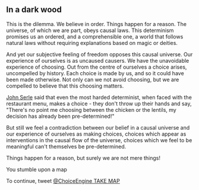 ## In a dark wood

This is the dilemma. We believe in order. Things happen for a reason. The universe, of which we are part, obeys causal laws. This determinism promises us an ordered, and a comprehensible one, a world that follows natural laws without requiring explanations based on magic or deities.

And yet our subjective feeling of freedom opposes this causal universe. Our experience of ourselves is as uncaused causers. We have the unavoidable experience of choosing. Out from the centre of ourselves a choice arises, uncompelled by history. Each choice is made by us, and so it could have been made otherwise. Not only can we not avoid choosing, but we are compelled to believe that this choosing matters.

[John Serle](http://www.goodreads.com/book/show/51904.Freedom_and_Neurobiology) said that even the most harded determinist, when faced with the restaurant menu, makes a choice - they don't throw up their hands and say, "There's no point me choosing between the chicken or the lentils, my decision has already been pre-determined!"

But still we feel a contradiction between our belief in a causal universe and our experience of ourselves as making choices, choices which appear as interventions in the causal flow of the universe, choices which we feel to be meaningful can't themselves be pre-determined.

Things happen for a reason, but surely we are not mere things!

You stumble upon a map

To continue, tweet [@ChoiceEngine TAKE MAP](https://twitter.com/intent/tweet?text=@ChoiceEngine%20TAKE%20MAP)

